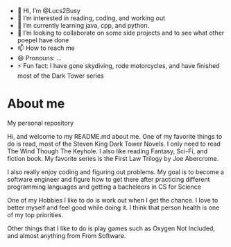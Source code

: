 - 👋 Hi, I’m @Lucs2Busy
- 👀 I’m interested in reading, coding, and working out
- 🌱 I’m currently learning java, cpp, and python.
- 💞️ I’m looking to collaborate on some side projects and to see what other poepel have done
- 📫 How to reach me 
- 😄 Pronouns: ...
- ⚡ Fun fact: I have gone skydiving, rode motorcycles, and have finished most of the Dark Tower series

# About me
My personal repository 

Hi, and welcome to my README.md about me.
One of my favorite things to do is read, most of the Steven King Dark Tower Novels. I only need to read The Wind Though The Keyhole. I also like reading Fantasy, Sci-Fi, and fiction book. My favorite series is the First Law Trilogy by Joe Abercrome.

I also really enjoy coding and figuring out problems. My goal is to become a software engineer and figure how to get there after practicing different programming languages and getting a bacheleors in CS for Science

One of my Hobbies I like to do is work out when I get the chance. I love to better myself and feel good while doing it. I think that person health is one of my top priorities.

Other things that I like to do is play games such as Oxygen Not Included, and almost anything from From Software.

